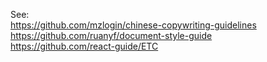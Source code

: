 See:  
https://github.com/mzlogin/chinese-copywriting-guidelines  
https://github.com/ruanyf/document-style-guide  
https://github.com/react-guide/ETC
